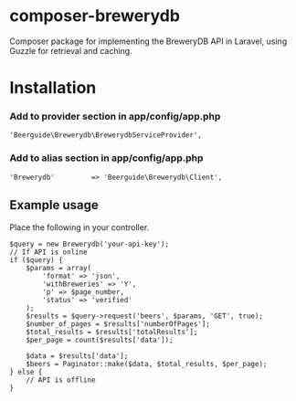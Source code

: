 composer-brewerydb
==================

Composer package for implementing the BreweryDB API in Laravel, using Guzzle for retrieval and caching.

# Installation

### Add to provider section in app/config/app.php
```'Beerguide\Brewerydb\BrewerydbServiceProvider',```

### Add to alias section in app/config/app.php
```'Brewerydb'         => 'Beerguide\Brewerydb\Client',```

## Example usage

Place the following in your controller.

```
$query = new Brewerydb('your-api-key');
// If API is online
if ($query) {
	$params = array(
		'format' => 'json',
		'withBreweries' => 'Y',
		'p' => $page_number,
		'status' => 'verified'
	);
	$results = $query->request('beers', $params, 'GET', true);
	$number_of_pages = $results['numberOfPages'];
	$total_results = $results['totalResults'];
	$per_page = count($results['data']);

	$data = $results['data'];
	$beers = Paginator::make($data, $total_results, $per_page);
} else {
	// API is offline
}
```
